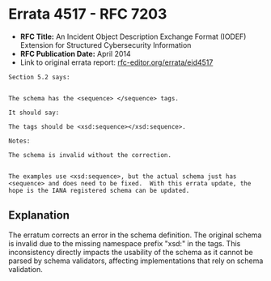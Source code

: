 # Errata 4517 - RFC 7203

- **RFC Title:** An Incident Object Description Exchange Format (IODEF) Extension for Structured Cybersecurity Information
- **RFC Publication Date:** April 2014
- Link to original errata report: [rfc-editor.org/errata/eid4517](https://www.rfc-editor.org/errata/eid4517)

```
Section 5.2 says:


The schema has the <sequence> </sequence> tags.

It should say:

The tags should be <xsd:sequence></xsd:sequence>.

Notes:

The schema is invalid without the correction.

The examples use <xsd:sequence>, but the actual schema just has <sequence> and does need to be fixed.  With this errata update, the hope is the IANA registered schema can be updated.
```

## Explanation

The erratum corrects an error in the schema definition. The original schema is invalid due to the missing namespace prefix "xsd:" in the <sequence> tags. This inconsistency directly impacts the usability of the schema as it cannot be parsed by schema validators, affecting implementations that rely on schema validation.
